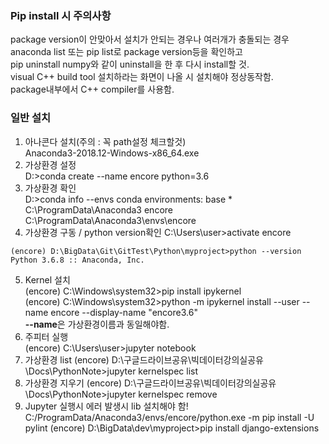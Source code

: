 ### Pip install 시 주의사항
package version이 안맞아서 설치가 안되는 경우나 여러개가 충돌되는 경우   
anaconda list 또는 pip list로 package version등을 확인하고  
pip uninstall numpy와 같이 uninstall을 한 후 다시 install할 것.   
visual C++ build tool 설치하라는 화면이 나올 시 설치해야 정상동작함.   
package내부에서 C++ compiler를 사용함.   
### 일반 설치
1. 아나콘다 설치(주의 : 꼭 path설정 체크할것)  
Anaconda3-2018.12-Windows-x86_64.exe
2. 가상환경 설정  
D:\>conda create --name encore python=3.6
3. 가상환경 확인  
D:\>conda info --envs
  conda environments:
base                  *  C:\ProgramData\Anaconda3
encore                   C:\ProgramData\Anaconda3\envs\encore
4. 가상환경 구동 / python  version확인
C:\Users\user>activate encore  
```
(encore) D:\BigData\Git\GitTest\Python\myproject>python --version
Python 3.6.8 :: Anaconda, Inc.
```
5. Kernel 설치  
(encore) C:\Windows\system32>pip install ipykernel  
(encore) C:\Windows\system32>python -m ipykernel install --user --name encore --display-name "encore3.6"  
**--name**은 가상환경이름과 동일해야함.   
5. 주피터 실행  
(encore) C:\Users\user>jupyter notebook
6. 가상환경 list 
(encore) D:\구글드라이브공유\빅데이터강의실공유\Docs\PythonNote>jupyter kernelspec list
7. 가상환경 지우기
(encore) D:\구글드라이브공유\빅데이터강의실공유\Docs\PythonNote>jupyter kernelspec remove
8. Jupyter 실행시 에러 발생시 lib 설치해야 함!  
C:/ProgramData/Anaconda3/envs/encore/python.exe -m pip install -U pylint
(encore) D:\BigData\dev\myproject>pip install django-extensions
